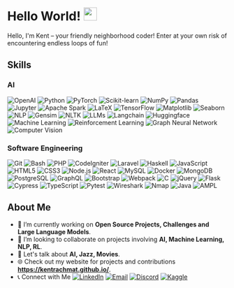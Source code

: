 # Hello World! <img src="https://raw.githubusercontent.com/MartinHeinz/MartinHeinz/master/wave.gif" width="30px">
Hello, I'm Kent – your friendly neighborhood coder! Enter at your own risk of encountering endless loops of fun!

## Skills
### AI
![OpenAI](https://img.shields.io/badge/-OpenAI-412991?style=flat-square&logo=openai&logoColor=white)
![Python](https://img.shields.io/badge/-Python-3776AB?style=flat-square&logo=Python&logoColor=white)
![PyTorch](https://img.shields.io/badge/-PyTorch-EE4C2C?style=flat-square&logo=PyTorch&logoColor=white)
![Scikit-learn](https://img.shields.io/badge/-Scikit--learn-F7931E?style=flat-square&logo=scikit-learn&logoColor=white)
![NumPy](https://img.shields.io/badge/-NumPy-013243?style=flat-square&logo=numpy&logoColor=white)
![Pandas](https://img.shields.io/badge/-Pandas-150458?style=flat-square&logo=pandas&logoColor=white)
![Jupyter](https://img.shields.io/badge/-Jupyter-F37626?style=flat-square&logo=Jupyter&logoColor=white)
![Apache Spark](https://img.shields.io/badge/-Apache%20Spark-E25A1C?style=flat-square&logo=Apache-Spark&logoColor=white)
![LaTeX](https://img.shields.io/badge/-LaTeX-008080?style=flat-square&logo=LaTeX&logoColor=white)
![TensorFlow](https://img.shields.io/badge/-TensorFlow-FF6F00?style=flat-square&logo=TensorFlow&logoColor=white)
![Matplotlib](https://img.shields.io/badge/-Matplotlib-11557C?style=flat-square&logo=Matplotlib&logoColor=white)
![Seaborn](https://img.shields.io/badge/-Seaborn-8DD6F9?style=flat-square&logo=Seaborn&logoColor=black)
![NLP](https://img.shields.io/badge/-NLP-FFC107?style=flat-square&logoColor=white)
![Gensim](https://img.shields.io/badge/-Gensim-1B76FF?style=flat-square&logo=Gensim&logoColor=white)
![NLTK](https://img.shields.io/badge/-NLTK-FFCE00?style=flat-square&logo=NLTK&logoColor=black)
![LLMs](https://img.shields.io/badge/-Large%20Language%20Models-FF6F00?style=flat-square&logoColor=white)
![Langchain](https://img.shields.io/badge/-Langchain-<COLOR_CODE>?style=flat-square&logoColor=white)
![Huggingface](https://img.shields.io/badge/-Huggingface-FCDE00?style=flat-square&logo=huggingface&logoColor=white)
![Machine Learning](https://img.shields.io/badge/-Machine%20Learning-002AFF?style=flat-square&logoColor=white)
![Reinforcement Learning](https://img.shields.io/badge/-Reinforcement%20Learning-007ACC?style=flat-square&logoColor=white)
![Graph Neural Network](https://img.shields.io/badge/-Graph%20Neural%20Network-FF5733?style=flat-square&logoColor=white)
![Computer Vision](https://img.shields.io/badge/-Computer%20Vision-28A745?style=flat-square&logoColor=white)


### Software Engineering
![Git](https://img.shields.io/badge/-Git-F05032?style=flat-square&logo=git&logoColor=white)
![Bash](https://img.shields.io/badge/-Bash-4EAA25?style=flat-square&logo=GNU-Bash&logoColor=white)
![PHP](https://img.shields.io/badge/-PHP-777BB4?style=flat-square&logo=php&logoColor=white)
![CodeIgniter](https://img.shields.io/badge/-CodeIgniter-EF4223?style=flat-square&logo=CodeIgniter&logoColor=white)
![Laravel](https://img.shields.io/badge/-Laravel-FF2D20?style=flat-square&logo=laravel&logoColor=white)
![Haskell](https://img.shields.io/badge/-Haskell-5D4F85?style=flat-square&logo=haskell&logoColor=white)
![JavaScript](https://img.shields.io/badge/-JavaScript-F7DF1E?style=flat-square&logo=javascript&logoColor=black)
![HTML5](https://img.shields.io/badge/-HTML5-E34F26?style=flat-square&logo=html5&logoColor=white)
![CSS3](https://img.shields.io/badge/-CSS3-1572B6?style=flat-square&logo=css3&logoColor=white)
![Node.js](https://img.shields.io/badge/-Node.js-339933?style=flat-square&logo=Node.js&logoColor=white)
![React](https://img.shields.io/badge/-React-61DAFB?style=flat-square&logo=react&logoColor=black)
![MySQL](https://img.shields.io/badge/-MySQL-4479A1?style=flat-square&logo=mysql&logoColor=white)
![Docker](https://img.shields.io/badge/-Docker-2496ED?style=flat-square&logo=docker&logoColor=white)
![MongoDB](https://img.shields.io/badge/-MongoDB-47A248?style=flat-square&logo=mongodb&logoColor=white)
![PostgreSQL](https://img.shields.io/badge/-PostgreSQL-4169E1?style=flat-square&logo=postgresql&logoColor=white)
![GraphQL](https://img.shields.io/badge/-GraphQL-E10098?style=flat-square&logo=graphql&logoColor=white)
![Bootstrap](https://img.shields.io/badge/-Bootstrap-7952B3?style=flat-square&logo=bootstrap&logoColor=white)
![Webpack](https://img.shields.io/badge/-Webpack-8DD6F9?style=flat-square&logo=webpack&logoColor=black)
![C](https://img.shields.io/badge/-C-A8B9CC?style=flat-square&logo=c&logoColor=white)
![jQuery](https://img.shields.io/badge/-jQuery-0769AD?style=flat-square&logo=jquery&logoColor=white)
![Flask](https://img.shields.io/badge/-Flask-000000?style=flat-square&logo=Flask&logoColor=white)
![Cypress](https://img.shields.io/badge/-Cypress-17202C?style=flat-square&logo=cypress&logoColor=white)
![TypeScript](https://img.shields.io/badge/-TypeScript-3178C6?style=flat-square&logo=typescript&logoColor=white)
![Pytest](https://img.shields.io/badge/-pytest-0A9EDC?style=flat-square&logo=pytest&logoColor=white)
![Wireshark](https://img.shields.io/badge/-Wireshark-1679A7?style=flat-square&logo=Wireshark&logoColor=white)
![Nmap](https://img.shields.io/badge/-Nmap-589636?style=flat-square&logo=Nmap&logoColor=white)
![Java](https://img.shields.io/badge/-Java-007396?style=flat-square&logo=java&logoColor=white)
![AMPL](https://img.shields.io/badge/-AMPL-<COLOR_CODE>?style=flat-square&logoColor=white)

## About Me
- 🔭 I’m currently working on **Open Source Projects, Challenges and Large Language Models**.
- 👯 I’m looking to collaborate on projects involving **AI, Machine Learning, NLP, RL**.
- 💬 Let's talk about **AI, Jazz, Movies**.
- 🌐 Check out my website for projects and contributions **https://kentrachmat.github.io/**.
- 📞 Connect with Me [![LinkedIn](https://img.shields.io/badge/LinkedIn-0077B5?style=flat-square&logo=linkedin&logoColor=white)](https://www.linkedin.com/in/benedictus-kent-rachmat-aa45661b6/) [![Email](https://img.shields.io/badge/Email-D14836?style=flat-square&logo=gmail&logoColor=white)](mailto:kentrachmat2313@gmail.com) [![Discord](https://img.shields.io/badge/Discord-7289DA?style=flat-square&logo=discord&logoColor=white)](https://discord.com/users/312600830580752385) [![Kaggle](https://img.shields.io/badge/Kaggle-20BEFF?style=flat-square&logo=kaggle&logoColor=white)](https://www.kaggle.com/kentrachmat)


<!-- ![Kent's GitHub stats](https://github-readme-stats.vercel.app/api?username=kentrachmat&show_icons=true&theme=radical) -->


